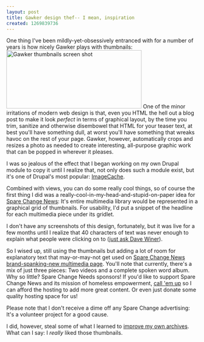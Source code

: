 ```yaml
---
layout: post
title: Gawker design thef-- I mean, inspiration
created: 1269839736
---
```

One thing I've been mildly-yet-obsessively entranced with for a number of years is how nicely Gawker plays with thumbnails:
<span class="inline inline-center"><img src="http://www.morisy.com/files/images/gawkerthumbnails.jpg" alt="Gawker thumbnails screen shot" title="Gawker Thumbnails"  class="image image-_original " width="355" height="153" /></span>
One of the minor irritations of modern web design is that, even you HTML the hell out a blog post to make it look <i>perfect</i> in terms of graphical layout, by the time you trim, sanitize and otherwise disembowel that HTML for your teaser text, at best you'll have something dull, at worst you'll have something that wreaks havoc on the rest of your page. Gawker, however, automatically crops and resizes a photo as needed to create interesting, all-purpose graphic work that can be popped in wherever it pleases.

I was so jealous of the effect that I began working on my own Drupal module to copy it until I realize that, not only does such a module exist, but it's one of Drupal's most popular: <a href="http://drupal.org/project/imagecache">ImageCache</a>.
<!--break-->
Combined with views, you can do some really cool things, so of course the first thing I did was a really-cool-in-my-head-and-stupid-on-paper idea for <a href="http://sparechangenews.net/">Spare Change News</a>: It's entire multimedia library would be represented in a graphical grid of thumbnails. For usability, I'd put a snippet of the headline for each multimedia piece under its gridlet. 

I don't have any screenshots of this design, fortunately, but it was live for a few months until I realize that 40 characters of text was never enough to explain what people were clicking on to (<a href="http://www.scripting.com/stories/2010/03/24/howBigIsANuggetofnews.html">just ask Dave Winer</a>).

So I wised up, still using the thumbnails but adding a lot of room for explanatory text that may-or-may-not get used on <a href="http://sparechangenews.net/multimedia">Spare Change News brand-spanking-new multimedia page</a>. You'll note that currently, there's a mix of just three pieces: Two videos and a complete spoken word album. Why so little? Spare Change Needs sponsors! If you'd like to support Spare Change News and its mission of homeless empowerment, <a href="http://sparechangenews.net/content/spare-change-news-advertising-rates-2009-2010">call 'em up</a> so I can afford the hosting to add more great content. Or even just donate some quality hosting space for us!

Please note that I don't receive a dime off any Spare Change advertising: It's a volunteer project for a good cause.

I did, however, steal some of what I learned to <a href="http://www.morisy.com/instant">improve my own archives</a>. What can I say: I <i>really</i> liked those thumbnails.
